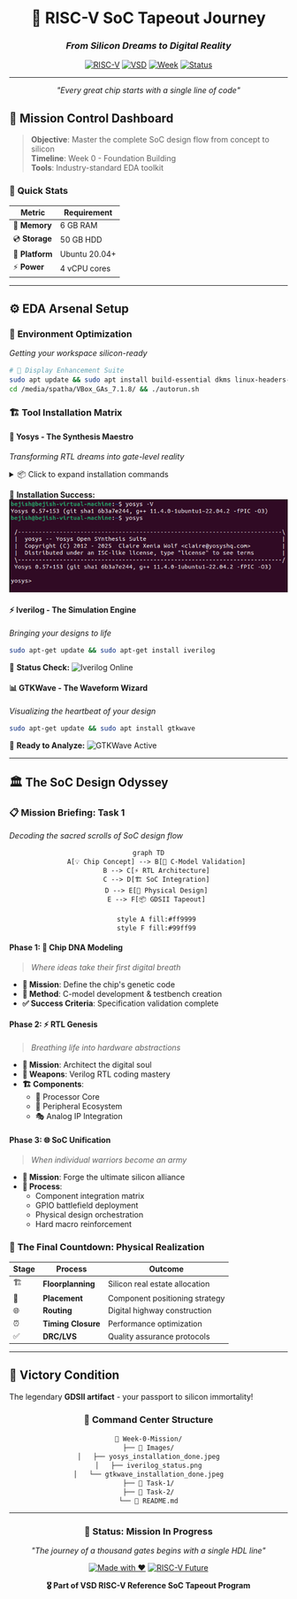 <div align="center">

# 🚀 RISC-V SoC Tapeout Journey
### *From Silicon Dreams to Digital Reality*

[![RISC-V](https://img.shields.io/badge/RISC--V-Processor-blue?style=for-the-badge&logo=riscv)](https://riscv.org/)
[![VSD](https://img.shields.io/badge/VSD-Tapeout%20Program-orange?style=for-the-badge)](https://vsdiat.com)
[![Week](https://img.shields.io/badge/Week-0-green?style=for-the-badge)](#)
[![Status](https://img.shields.io/badge/Status-In%20Progress-yellow?style=for-the-badge)](#)

---

*"Every great chip starts with a single line of code"*

</div>

## 🌟 Mission Control Dashboard

> **Objective**: Master the complete SoC design flow from concept to silicon  
> **Timeline**: Week 0 - Foundation Building  
> **Tools**: Industry-standard EDA toolkit  

### 🎯 **Quick Stats**
| Metric | Requirement |
|--------|-------------|
| 💾 **Memory** | 6 GB RAM |
| 💿 **Storage** | 50 GB HDD |
| 🐧 **Platform** | Ubuntu 20.04+ |
| ⚡ **Power** | 4 vCPU cores |

---

## ⚙️ **EDA Arsenal Setup**

### 🔧 **Environment Optimization**
*Getting your workspace silicon-ready*

```bash
# 🎨 Display Enhancement Suite
sudo apt update && sudo apt install build-essential dkms linux-headers-$(uname -r)
cd /media/spatha/VBox_GAs_7.1.8/ && ./autorun.sh
```

### 🏗️ **Tool Installation Matrix**

#### **🎯 Yosys - The Synthesis Maestro**
*Transforming RTL dreams into gate-level reality*

<details>
<summary>📦 Click to expand installation commands</summary>

```bash
sudo apt-get update
git clone https://github.com/YosysHQ/yosys.git && cd yosys
sudo apt install make

# 🔨 Dependencies Arsenal
sudo apt-get install build-essential clang bison flex \
    libreadline-dev gawk tcl-dev libffi-dev git \
    graphviz xdot pkg-config python3 libboost-system-dev \
    libboost-python-dev libboost-filesystem-dev zlib1g-dev

make config-gcc
git submodule update --init --recursive
make && sudo make install
```
</details>

📸 **Installation Success:**
![Yosys Installation Success](Week0/Images/yosys_installation.png)

#### **⚡ Iverilog - The Simulation Engine**
*Bringing your designs to life*

```bash
sudo apt-get update && sudo apt-get install iverilog
```
📸 **Status Check:**
![Iverilog Online](Images/iverilog_status.png)

#### **📊 GTKWave - The Waveform Wizard**
*Visualizing the heartbeat of your design*

```bash
sudo apt-get update && sudo apt install gtkwave
```
📸 **Ready to Analyze:**
![GTKWave Active](Images/gtkwave_installation_done.jpeg)

---

## 🏛️ **The SoC Design Odyssey**

### 📋 **Mission Briefing: Task 1**
*Decoding the sacred scrolls of SoC design flow*

<div align="center">

```mermaid
graph TD
    A[💡 Chip Concept] --> B[🔬 C-Model Validation]
    B --> C[⚡ RTL Architecture]
    C --> D[🏗️ SoC Integration]
    D --> E[🎯 Physical Design]
    E --> F[📦 GDSII Tapeout]
    
    style A fill:#ff9999
    style F fill:#99ff99
```

</div>

#### **Phase 1: 🧬 Chip DNA Modeling**
> *Where ideas take their first digital breath*

- **🎯 Mission**: Define the chip's genetic code
- **🔬 Method**: C-model development & testbench creation
- **✅ Success Criteria**: Specification validation complete

#### **Phase 2: ⚡ RTL Genesis**
> *Breathing life into hardware abstractions*

- **🎯 Mission**: Architect the digital soul
- **🔧 Weapons**: Verilog RTL coding mastery
- **🏗️ Components**:
  - 🧠 Processor Core
  - 🔌 Peripheral Ecosystem
  - 🎭 Analog IP Integration

#### **Phase 3: 🌐 SoC Unification**
> *When individual warriors become an army*

- **🎯 Mission**: Forge the ultimate silicon alliance
- **🔗 Process**: 
  - Component integration matrix
  - GPIO battlefield deployment
  - Physical design orchestration
  - Hard macro reinforcement

### 🏁 **The Final Countdown: Physical Realization**

<div align="center">

| Stage | Process | Outcome |
|-------|---------|---------|
| 🏗️ | **Floorplanning** | Silicon real estate allocation |
| 📍 | **Placement** | Component positioning strategy |
| 🌐 | **Routing** | Digital highway construction |
| ⏰ | **Timing Closure** | Performance optimization |
| ✅ | **DRC/LVS** | Quality assurance protocols |

</div>

---

## 🎯 **Victory Condition**
The legendary **GDSII artifact** - your passport to silicon immortality!

<div align="center">

### 📁 **Command Center Structure**
```
🌟 Week-0-Mission/
├── 📸 Images/
│   ├── yosys_installation_done.jpeg
│   ├── iverilog_status.png
│   └── gtkwave_installation_done.jpeg
├── 🎯 Task-1/
├── 🎯 Task-2/
└── 📖 README.md
```

</div>

---

<div align="center">

### 🚀 **Status: Mission In Progress**
*"The journey of a thousand gates begins with a single HDL line"*

[![Made with ❤️](https://img.shields.io/badge/Made%20with-❤️-red?style=flat-square)](https://github.com/yourusername)
[![RISC-V Future](https://img.shields.io/badge/Building%20the-RISC--V%20Future-blue?style=flat-square)](https://riscv.org/)

**🎖️ Part of VSD RISC-V Reference SoC Tapeout Program**

</div>
